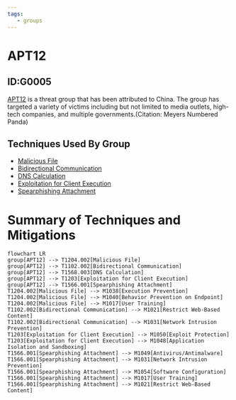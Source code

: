 ```yaml
---
tags:
   - groups
---
```

# APT12
## ID:G0005
[APT12](/mitre/groups/G0005) is a threat group that has been attributed to China. The group has targeted a variety of victims including but not limited to media outlets, high-tech companies, and multiple governments.(Citation: Meyers Numbered Panda)
## Techniques Used By Group
* [Malicious File](techniques/T1204/002)
* [Bidirectional Communication](techniques/T1102/002)
* [DNS Calculation](techniques/T1568/003)
* [Exploitation for Client Execution](techniques/T1203)
* [Spearphishing Attachment](techniques/T1566/001)

# Summary of Techniques and Mitigations
```mermaid
flowchart LR
group[APT12] --> T1204.002[Malicious File]
group[APT12] --> T1102.002[Bidirectional Communication]
group[APT12] --> T1568.003[DNS Calculation]
group[APT12] --> T1203[Exploitation for Client Execution]
group[APT12] --> T1566.001[Spearphishing Attachment]
T1204.002[Malicious File] --> M1038[Execution Prevention]
T1204.002[Malicious File] --> M1040[Behavior Prevention on Endpoint]
T1204.002[Malicious File] --> M1017[User Training]
T1102.002[Bidirectional Communication] --> M1021[Restrict Web-Based Content]
T1102.002[Bidirectional Communication] --> M1031[Network Intrusion Prevention]
T1203[Exploitation for Client Execution] --> M1050[Exploit Protection]
T1203[Exploitation for Client Execution] --> M1048[Application Isolation and Sandboxing]
T1566.001[Spearphishing Attachment] --> M1049[Antivirus/Antimalware]
T1566.001[Spearphishing Attachment] --> M1031[Network Intrusion Prevention]
T1566.001[Spearphishing Attachment] --> M1054[Software Configuration]
T1566.001[Spearphishing Attachment] --> M1017[User Training]
T1566.001[Spearphishing Attachment] --> M1021[Restrict Web-Based Content]
```